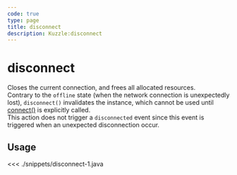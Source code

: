 ```yaml
---
code: true
type: page
title: disconnect
description: Kuzzle:disconnect
---
```


# disconnect

Closes the current connection, and frees all allocated resources.  
Contrary to the `offline` state (when the network connection is unexpectedly lost), `disconnect()` invalidates the instance, which cannot be used until [connect()](/sdk/java/2/core-classes/kuzzle/connect/) is explicitly called.  
This action does not trigger a `disconnected` event since this event is triggered when an unexpected disconnection occur.

## Usage

<<< ./snippets/disconnect-1.java
